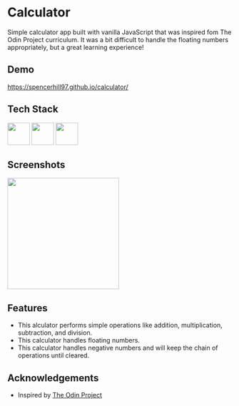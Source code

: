 
# Calculator

Simple calculator app built with vanilla JavaScript that was inspired fom The Odin Project curriculum. It was a bit difficult to handle the floating numbers appropriately, but a great learning experience!

## Demo

https://spencerhill97.github.io/calculator/


## Tech Stack

<div align="left">
<img src="https://cdn.jsdelivr.net/gh/devicons/devicon/icons/html5/html5-original.svg" width="50" height="50"/>
<img src="https://cdn.jsdelivr.net/gh/devicons/devicon/icons/css3/css3-original.svg" width="50" height="50" />
<img src="https://cdn.jsdelivr.net/gh/devicons/devicon/icons/javascript/javascript-original.svg" width="50" height="50"/>
</div>


## Screenshots

<img src="https://github.com/spencerhill97/calculator/assets/113248092/0187ed0e-0959-4a02-8526-2ac7acd9c178" width="250px" />



## Features

- This alculator performs simple operations like addition, multiplication, subtraction, and division.
- This calculator handles floating numbers.
- This calculator handles negative numbers and will keep the chain of operations until cleared.


## Acknowledgements

 - Inspired by [The Odin Project](https://www.theodinproject.com/lessons/foundations-calculator)


